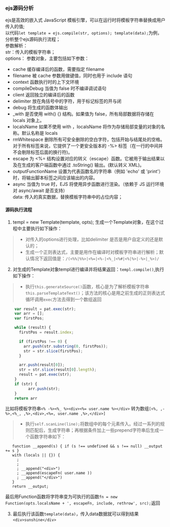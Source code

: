 ### ejs源码分析
ejs是高效的嵌入式 JavaScript 模板引擎，可以在运行时将模板字符串替换成用户传入的值;    
以代码```let template = ejs.compile(str, options);
      template(data);```为例，分析整个ejs源码执行流程；   
参数解析：   
str：传入的模板字符串；  
options： 参数对象，主要包括如下参数：   
* cache 缓存编译后的函数，需要指定 filename   
* filename 被 cache 参数用做键值，同时也用于 include 语句
* context 函数执行时的上下文环境
* compileDebug 当值为 false 时不编译调试语句
* client 返回独立的编译后的函数
* delimiter 放在角括号中的字符，用于标记标签的开与闭
* debug 将生成的函数体输出
* _with 是否使用 with() {} 结构。如果值为 false，所有局部数据将存储在 locals 对象上。
* localsName 如果不使用 with ，localsName 将作为存储局部变量的对象的名称。默认名称是 locals
* rmWhitespace 删除所有可安全删除的空白字符，包括开始与结尾处的空格。对于所有标签来说，它提供了一个更安全版本的 -%> 标签（在一行的中间并不会剔除标签后面的换行符)。
* escape 为 <%= 结构设置对应的转义（escape）函数。它被用于输出结果以及在生成的客户端函数中通过 .toString() 输出。(默认转义 XML)。
* outputFunctionName 设置为代表函数名的字符串（例如 'echo' 或 'print'）时，将输出脚本标签之间应该输出的内容。
* async 当值为 true 时，EJS 将使用异步函数进行渲染。（依赖于 JS 运行环境对 async/await 是否支持）   
data: 传入的真实数据，替换模板字符串中的占位内容；   

#### 源码执行流程
1. templ = new Template(template, opts); 生成一个Template对象，在这个过程中主要执行如下操作：   
> + 对传入的options进行处理，比如delimiter 是否是用户自定义的还是默认的；
> + 生成一个正则表达式，主要是用作在编译时对模板字符串进行解析；默认情况下返回值是：`/(<%%|%%>|<%=|<%-|<%_|<%#|<%|%>|-%>|_%>)/`

2. 对生成的Template对象templ进行编译并将结果返回：`templ.compile()`,执行如下操作：
> + 执行`this.generateSource()`函数，核心是为了解析模板字符串`this.parseTemplateText()`；该方法的核心是用之前生成的正则表达式循环调用`exec`方法去得到一个数组返回
```javascript
    var result = pat.exec(str);
    var arr = [];
    var firstPos;

    while (result) {
      firstPos = result.index;

      if (firstPos !== 0) {
        arr.push(str.substring(0, firstPos));
        str = str.slice(firstPos);
      }

      arr.push(result[0]);
      str = str.slice(result[0].length);
      result = pat.exec(str);
    }
    if (str) {
          arr.push(str);
    }
    return arr
```
比如将模板字符串`<% -%><%_ %><div><%= user.name %></div>` 转为数组`[‌<%, ,-%>,<%_, ,%>,<div>,<%=, user.name ,%>,</div>]`
> + 执行`self.scanLine(line);`将数组中的每个元素传入。经过一系列的规则匹配后，生成字符串；再根据条件加上一些prepend字符串后生成一个函数字符串如下：
```var __output = "";
   function __append(s) { if (s !== undefined && s !== null) __output += s }
   with (locals || {}) {
     ;  
     ;  
     ; __append("<div>")
     ; __append(escapeFn( user.name ))
     ; __append("</div>")
   }
   return __output;
   ```
   最后用Function函数将字符串变为可执行的函数`fn = new Function(opts.localsName + ', escapeFn, include, rethrow', src);`返回

3. 最后执行该函数`template(data)`，传入data数据就可以得到结果`<div>sunshine</div>`


